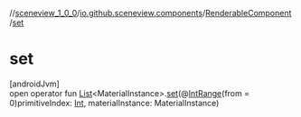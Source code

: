 //[sceneview_1_0_0](../../../index.md)/[io.github.sceneview.components](../index.md)/[RenderableComponent](index.md)/[set](set.md)

# set

[androidJvm]\
open operator fun [List](https://kotlinlang.org/api/latest/jvm/stdlib/kotlin.collections/-list/index.html)&lt;MaterialInstance&gt;.[set](set.md)(@[IntRange](https://developer.android.com/reference/kotlin/androidx/annotation/IntRange.html)(from = 0)primitiveIndex: [Int](https://kotlinlang.org/api/latest/jvm/stdlib/kotlin/-int/index.html), materialInstance: MaterialInstance)
